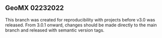 ## GeoMX 02232022

This branch was created for reproducibility with projects before v3.0 was released. From 3.0.1 onward, changes should be made directly to the main branch and released with semantic version tags.
